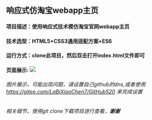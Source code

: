 ## 响应式仿淘宝webapp主页
#### 项目描述：使用响应式技术模仿淘宝官网webapp主页
#### 技术选型：HTML5+CSS3通用适配方案+ES6
#### 运行方式：clone此项目，然后双击打开index.html文件即可
#### 页面展示: ![](https://pic.imgdb.cn/item/60bcd3318355f7f718139702.png)
###### 图片展示，可能出现问题，请设置自己github的dns,或者使用 https://gitee.com/LaBiXiaoChen7/GitHub520 来完成设置
###### 相关细节，使用git clone下载项目进行查看，**谢谢**
